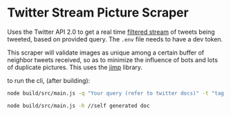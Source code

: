 # Twitter Stream Picture Scraper

Uses the Twitter API 2.0 to get a real time [filtered stream](https://developer.twitter.com/en/docs/twitter-api/tweets/filtered-stream/quick-start) of tweets being tweeted, based on provided query. The `.env` file needs to have a dev token.

This scraper will validate images as unique among a certain buffer of neighbor tweets received, so as to minimize the influence of bots and lots of duplicate pictures. This uses the [jimp](https://github.com/oliver-moran/jimp) library.

to run the cli, (after building):

```sh
node build/src/main.js -q "Your query (refer to twitter docs)" -t "tag for the query (needed mostly internally, but still need to put something)" -o "an output dir" -l "output dir for json manifest" -c "how many pictures <number>"

node build/src/main.js -h //self generated doc
```
